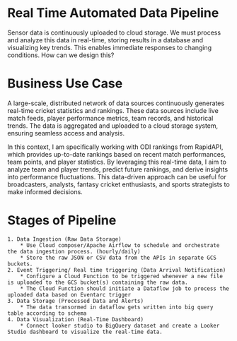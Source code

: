 # Real Time Automated Data Pipeline 


Sensor data is continuously uploaded to cloud storage. We must process and analyze this data in real-time, storing results in a database and visualizing key trends. This enables immediate responses to changing conditions. How can we design this? 

# Business Use Case

A large-scale, distributed network of data sources continuously generates real-time cricket statistics and rankings. These data sources include live match feeds, player performance metrics, team records, and historical trends. The data is aggregated and uploaded to a cloud storage system, ensuring seamless access and analysis.

In this context, I am specifically working with ODI rankings from RapidAPI, which provides up-to-date rankings based on recent match performances, team points, and player statistics. By leveraging this real-time data, I aim to analyze team and player trends, predict future rankings, and derive insights into performance fluctuations. This data-driven approach can be useful for broadcasters, analysts, fantasy cricket enthusiasts, and sports strategists to make informed decisions.

# Stages of Pipeline

    1. Data Ingestion (Raw Data Storage)
        * Use Cloud composer/Apache Airflow to schedule and orchestrate the data ingestion process. (hourly/daily)
        * Store the raw JSON or CSV data from the APIs in separate GCS buckets.
    2. Event Triggering/ Real time triggering (Data Arrival Notification)
        * Configure a Cloud Function to be triggered whenever a new file is uploaded to the GCS bucket(s) containing the raw data.
        * The Cloud Function should initiate a Dataflow job to process the uploaded data based on Eventarc trigger
    3. Data Storage (Processed Data and Alerts)
        * The data transormed in dataflow gets written into big query table according to schema
    4. Data Visualization (Real-Time Dashboard)
        * Connect looker studio to BigQuery dataset and create a Looker Studio dashboard to visualize the real-time data.


